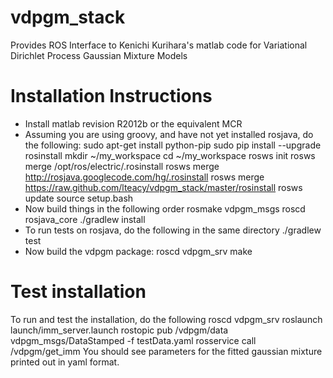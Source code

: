 vdpgm_stack
===========

Provides ROS Interface to Kenichi Kurihara's matlab code for Variational Dirichlet Process Gaussian Mixture Models

Installation Instructions
=========================
* Install matlab revision R2012b or the equivalent MCR
* Assuming you are using groovy, and have not yet installed rosjava, do the following:
   sudo apt-get install python-pip
   sudo pip install --upgrade rosinstall
   mkdir ~/my_workspace
   cd ~/my_workspace
   rosws init
   rosws merge /opt/ros/electric/.rosinstall
   rosws merge http://rosjava.googlecode.com/hg/.rosinstall
   rosws merge https://raw.github.com/lteacy/vdpgm_stack/master/rosinstall
   rosws update
   source setup.bash
* Now build things in the following order
   rosmake vdpgm_msgs
   roscd rosjava_core
   ./gradlew install
* To run tests on rosjava, do the following in the same directory
   ./gradlew test
* Now build the vdpgm package:
   roscd vdpgm_srv
   make

Test installation
=================
To run and test the installation, do the following
   roscd vdpgm_srv
   roslaunch launch/imm_server.launch
   rostopic pub /vdpgm/data vdpgm_msgs/DataStamped -f testData.yaml
   rosservice call /vdpgm/get_imm
You should see parameters for the fitted gaussian mixture printed out in yaml format.

